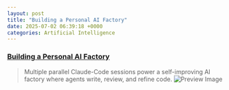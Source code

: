 ```yaml
---
layout: post
title: "Building a Personal AI Factory"
date: 2025-07-02 06:39:18 +0000
categories: Artificial Intelligence
---
```


### [Building a Personal AI Factory](https://www.john-rush.com/posts/ai-20250701.html)

> Multiple parallel Claude-Code sessions power a self-improving AI factory where agents write, review, and refine code.
![Preview Image](https://john-rush.com/images/posts/ai-factory-header.jpg)

